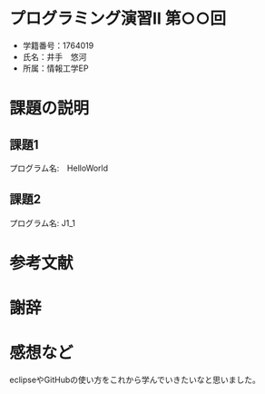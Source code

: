 # プログラミング演習II 第○○回
* 学籍番号：1764019
* 氏名：井手　悠河
* 所属：情報工学EP


# 課題の説明

## 課題1
プログラム名:　HelloWorld

## 課題2
プログラム名: J1_1


# 参考文献


# 謝辞


# 感想など
eclipseやGitHubの使い方をこれから学んでいきたいなと思いました。
